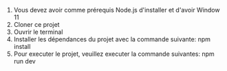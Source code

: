 1) Vous devez avoir comme prérequis Node.js d'installer et d'avoir Window 11
2) Cloner ce projet
3) Ouvrir le terminal
4) Installer les dépendances du projet avec la commande suivante: npm install
5) Pour executer le projet, veuillez executer la commande suivantes: npm run dev
